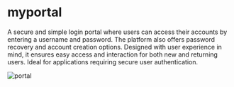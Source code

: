 # myportal

A secure and simple login portal where users can access their accounts by entering a username and password. The platform also offers password recovery and account creation options. Designed with user experience in mind, it ensures easy access and interaction for both new and returning users. Ideal for applications requiring secure user authentication.


![portal](https://github.com/user-attachments/assets/5be989b1-5db0-4783-a9b6-d675eab33a0d)

